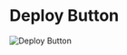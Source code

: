 Deploy Button
=============

![Deploy Button](https://raw.github.com/niallo/arduino-deploybutton/master/deploybutton.png)

